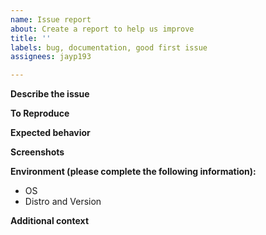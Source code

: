 ```yaml
---
name: Issue report
about: Create a report to help us improve
title: ''
labels: bug, documentation, good first issue
assignees: jayp193

---
```

<!--- Provide a descriptive Title above  -->
<!--- Be sure to preview your Issue report using the Preview tab, before submitting -->


**Describe the issue**
<!--- A clear and concise description of what the issue is. -->

**To Reproduce**
<!--- Steps to reproduce the behavior: 
1. Select this '...'
2. Run this '....'
3. Check this '....'
4. See error or issue '....' -->

**Expected behavior**
<!--- A clear and concise description of what you expected to happen. -->

**Screenshots**
<!--- If applicable, add screenshots to help explain your problem. -->

**Environment (please complete the following information):** 
 - OS <!---[e.g. MacOS, Linux] -->
 - Distro and Version  <!--- [e.g. Ubuntu 18.04, CentOS 7] -->

**Additional context**
<!--- Add any other context about the problem here. -->
